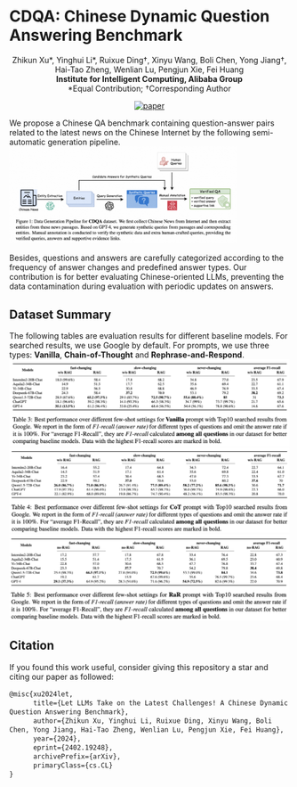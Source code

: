 # CDQA: Chinese Dynamic Question Answering Benchmark
<div align="center">
<div>
Zhikun Xu*, Yinghui Li*, Ruixue Ding†, Xinyu Wang, Boli Chen, Yong Jiang†, Hai-Tao Zheng, Wenlian Lu, Pengjun Xie, Fei Huang
</div>
<div>
<strong>Institute for Intelligent Computing, Alibaba Group</strong>
</div>
<div>
*Equal Contribution; †Corresponding Author
</div>


[![paper](https://img.shields.io/badge/arXiv-2402.19248-red)](https://arxiv.org/abs/2402.19248)
</div>

We propose a Chinese QA benchmark containing question-answer pairs related to the latest news on the Chinese Internet by the following semi-automatic generation pipeline.
<img src="assets/cfreshqa_pipeline.png" style="zoom:40%;" />

Besides, questions and answers are carefully categorized according to the frequency of answer changes and predefined answer types. Our contribution is for better evaluating Chinese-oriented LLMs, preventing the data contamination during evaluation with periodic updates on answers.


## Dataset Summary
The following tables are evaluation results for different baseline models. For searched results, we use Google by default. For prompts, we use three types: **Vanilla**, **Chain-of-Thought** and **Rephrase-and-Respond**. 
<img src="assets/vanilla.png" style="zoom:50%;" />
<img src="assets/cot.png" style="zoom:50%;" />
<img src="assets/rar.png" style="zoom:50%;" />


## Citation

If you found this work useful, consider giving this repository a star and citing our paper as followed:

```
@misc{xu2024let,
      title={Let LLMs Take on the Latest Challenges! A Chinese Dynamic Question Answering Benchmark}, 
      author={Zhikun Xu, Yinghui Li, Ruixue Ding, Xinyu Wang, Boli Chen, Yong Jiang, Hai-Tao Zheng, Wenlian Lu, Pengjun Xie, Fei Huang},
      year={2024},
      eprint={2402.19248},
      archivePrefix={arXiv},
      primaryClass={cs.CL}
}
```
